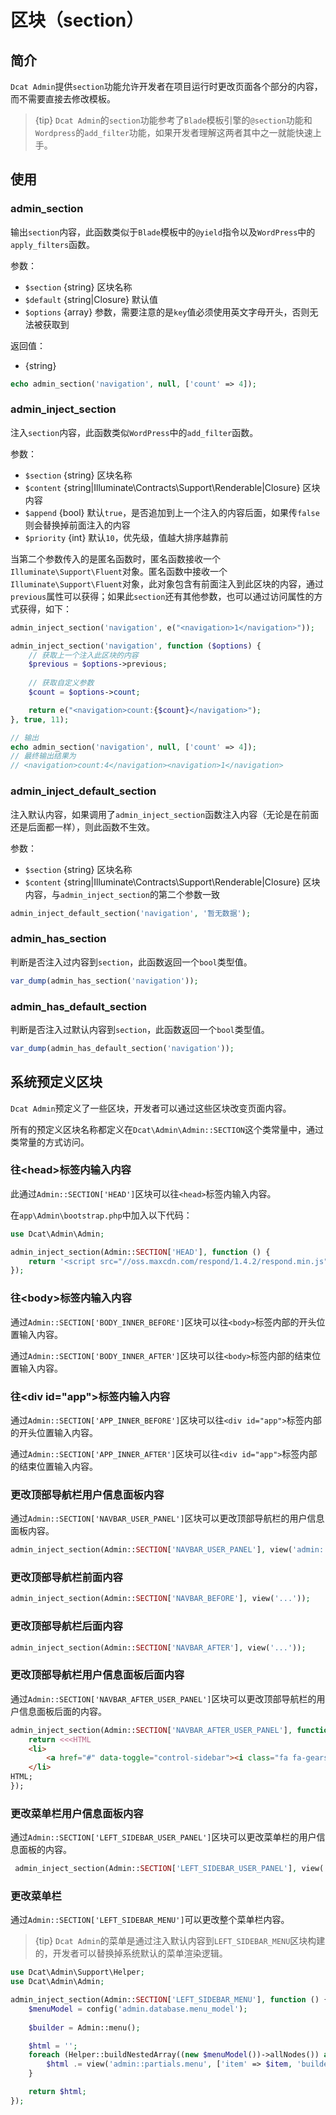 # 区块（section）

## 简介

`Dcat Admin`提供`section`功能允许开发者在项目运行时更改页面各个部分的内容，而不需要直接去修改模板。

> {tip} `Dcat Admin`的`section`功能参考了`Blade`模板引擎的`@section`功能和`Wordpress`的`add_filter`功能，如果开发者理解这两者其中之一就能快速上手。

## 使用

### admin_section

输出`section`内容，此函数类似于`Blade`模板中的`@yield`指令以及`WordPress`中的`apply_filters`函数。

参数：
- `$section` {string} 区块名称
- `$default` {string|Closure} 默认值
- `$options` {array} 参数，需要注意的是`key`值必须使用英文字母开头，否则无法被获取到

返回值：
- {string}

```php
echo admin_section('navigation', null, ['count' => 4]);
```

### admin_inject_section

注入`section`内容，此函数类似`WordPress`中的`add_filter`函数。

参数：
- `$section` {string} 区块名称
- `$content` {string|Illuminate\Contracts\Support\Renderable|Closure} 区块内容
- `$append` {bool} 默认`true`，是否追加到上一个注入的内容后面，如果传`false`则会替换掉前面注入的内容
- `$priority` {int} 默认`10`，优先级，值越大排序越靠前

当第二个参数传入的是匿名函数时，匿名函数接收一个`Illuminate\Support\Fluent`对象。匿名函数中接收一个`Illuminate\Support\Fluent`对象，此对象包含有前面注入到此区块的内容，通过`previous`属性可以获得；如果此`section`还有其他参数，也可以通过访问属性的方式获得，如下：

```php
admin_inject_section('navigation', e("<navigation>1</navigation>"));

admin_inject_section('navigation', function ($options) {
    // 获取上一个注入此区块的内容
    $previous = $options->previous;
    
    // 获取自定义参数
    $count = $options->count;

    return e("<navigation>count:{$count}</navigation>");
}, true, 11);

// 输出
echo admin_section('navigation', null, ['count' => 4]);
// 最终输出结果为
// <navigation>count:4</navigation><navigation>1</navigation>
```

### admin_inject_default_section

注入默认内容，如果调用了`admin_inject_section`函数注入内容（无论是在前面还是后面都一样），则此函数不生效。

参数：
- `$section` {string} 区块名称
- `$content` {string|Illuminate\Contracts\Support\Renderable|Closure} 区块内容，与`admin_inject_section`的第二个参数一致

```php
admin_inject_default_section('navigation', '暂无数据');
```

### admin_has_section

判断是否注入过内容到`section`，此函数返回一个`bool`类型值。
```php
var_dump(admin_has_section('navigation'));
```

### admin_has_default_section

判断是否注入过默认内容到`section`，此函数返回一个`bool`类型值。
```php
var_dump(admin_has_default_section('navigation'));
```

## 系统预定义区块

`Dcat Admin`预定义了一些区块，开发者可以通过这些区块改变页面内容。

所有的预定义区块名称都定义在`Dcat\Admin\Admin::SECTION`这个类常量中，通过类常量的方式访问。

### 往&lt;head>标签内输入内容

此通过`Admin::SECTION['HEAD']`区块可以往`<head>`标签内输入内容。

在`app\Admin\bootstrap.php`中加入以下代码：
```php
use Dcat\Admin\Admin;

admin_inject_section(Admin::SECTION['HEAD'], function () {
    return '<script src="//oss.maxcdn.com/respond/1.4.2/respond.min.js"></script>';
});
```

### 往&lt;body>标签内输入内容

通过`Admin::SECTION['BODY_INNER_BEFORE']`区块可以往`<body>`标签内部的开头位置输入内容。

通过`Admin::SECTION['BODY_INNER_AFTER']`区块可以往`<body>`标签内部的结束位置输入内容。


### 往&lt;div id="app">标签内输入内容

通过`Admin::SECTION['APP_INNER_BEFORE']`区块可以往`<div id="app">`标签内部的开头位置输入内容。

通过`Admin::SECTION['APP_INNER_AFTER']`区块可以往`<div id="app">`标签内部的结束位置输入内容。

### 更改顶部导航栏用户信息面板内容

通过`Admin::SECTION['NAVBAR_USER_PANEL']`区块可以更改顶部导航栏的用户信息面板内容。

```php
admin_inject_section(Admin::SECTION['NAVBAR_USER_PANEL'], view('admin::partials.navbar-user-panel'));
```

### 更改顶部导航栏前面内容

```php
admin_inject_section(Admin::SECTION['NAVBAR_BEFORE'], view('...'));
```
### 更改顶部导航栏后面内容

```php
admin_inject_section(Admin::SECTION['NAVBAR_AFTER'], view('...'));
```

### 更改顶部导航栏用户信息面板后面内容

通过`Admin::SECTION['NAVBAR_AFTER_USER_PANEL']`区块可以更改顶部导航栏的用户信息面板后面的内容。

```php
admin_inject_section(Admin::SECTION['NAVBAR_AFTER_USER_PANEL'], function () {
    return <<<HTML
    <li>
        <a href="#" data-toggle="control-sidebar"><i class="fa fa-gears"></i></a>
    </li>
HTML;    
});
```

### 更改菜单栏用户信息面板内容

通过`Admin::SECTION['LEFT_SIDEBAR_USER_PANEL']`区块可以更改菜单栏的用户信息面板的内容。
```php
 admin_inject_section(Admin::SECTION['LEFT_SIDEBAR_USER_PANEL'], view('admin::partials.sidebar-user-panel'));
```

### 更改菜单栏

通过`Admin::SECTION['LEFT_SIDEBAR_MENU']`可以更改整个菜单栏内容。
> {tip} `Dcat Admin`的菜单是通过注入默认内容到`LEFT_SIDEBAR_MENU`区块构建的，开发者可以替换掉系统默认的菜单渲染逻辑。

```php
use Dcat\Admin\Support\Helper;
use Dcat\Admin\Admin;

admin_inject_section(Admin::SECTION['LEFT_SIDEBAR_MENU'], function () {
    $menuModel = config('admin.database.menu_model');
	
	$builder = Admin::menu();

	$html = '';
	foreach (Helper::buildNestedArray((new $menuModel())->allNodes()) as $item) {
		$html .= view('admin::partials.menu', ['item' => $item, 'builder' => $builder])->render();
	}

	return $html;
});
```


